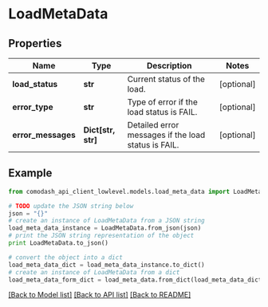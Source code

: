 # LoadMetaData


## Properties
Name | Type | Description | Notes
------------ | ------------- | ------------- | -------------
**load_status** | **str** | Current status of the load. | [optional] 
**error_type** | **str** | Type of error if the load status is FAIL. | [optional] 
**error_messages** | **Dict[str, str]** | Detailed error messages if the load status is FAIL. | [optional] 

## Example

```python
from comodash_api_client_lowlevel.models.load_meta_data import LoadMetaData

# TODO update the JSON string below
json = "{}"
# create an instance of LoadMetaData from a JSON string
load_meta_data_instance = LoadMetaData.from_json(json)
# print the JSON string representation of the object
print LoadMetaData.to_json()

# convert the object into a dict
load_meta_data_dict = load_meta_data_instance.to_dict()
# create an instance of LoadMetaData from a dict
load_meta_data_form_dict = load_meta_data.from_dict(load_meta_data_dict)
```
[[Back to Model list]](../README.md#documentation-for-models) [[Back to API list]](../README.md#documentation-for-api-endpoints) [[Back to README]](../README.md)


